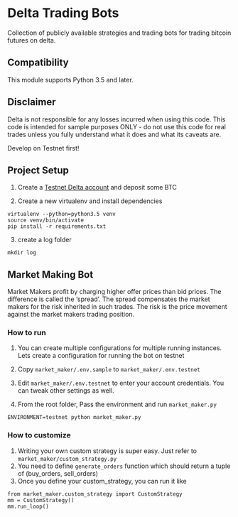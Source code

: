# Delta Trading Bots

Collection of publicly available strategies and trading bots for trading bitcoin futures on delta.

## Compatibility

This module supports Python 3.5 and later.

## Disclaimer

Delta is not responsible for any losses incurred when using this code. This code is intended for sample purposes ONLY - do not use this code for real trades unless you fully understand what it does and what its caveats are.

Develop on Testnet first!

## Project Setup

1.  Create a [Testnet Delta account](https://testnet.delta.exchange) and deposit some BTC

2.  Create a new virtualenv and install dependencies

```
virtualenv --python=python3.5 venv
source venv/bin/activate
pip install -r requirements.txt
```

3.  create a log folder

```
mkdir log
```

## Market Making Bot

Market Makers profit by charging higher offer prices than bid prices. The difference is called the ‘spread’. The spread compensates the market makers for the risk inherited in such trades. The risk is the price movement against the market makers trading position.

### How to run

1.  You can create multiple configurations for multiple running instances. Lets create a configuration for running the bot on testnet

2.  Copy `market_maker/.env.sample` to `market_maker/.env.testnet`

3.  Edit `market_maker/.env.testnet` to enter your account credentials. You can tweak other settings as well.

4.  From the root folder, Pass the environment and run `market_maker.py`

```
ENVIRONMENT=testnet python market_maker.py
```

### How to customize

1.  Writing your own custom strategy is super easy. Just refer to `market_maker/custom_strategy.py`
2.  You need to define `generate_orders` function which should return a tuple of (buy_orders, sell_orders)
3.  Once you define your custom_strategy, you can run it like

```
from market_maker.custom_strategy import CustomStrategy
mm = CustomStrategy()
mm.run_loop()
```
